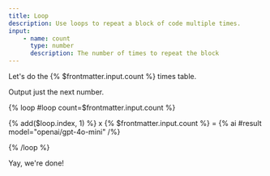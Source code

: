 ```yaml
---
title: Loop
description: Use loops to repeat a block of code multiple times.
input:
    - name: count
      type: number
      description: The number of times to repeat the block
---
```


Let's do the {% $frontmatter.input.count %} times table. 

Output just the next number.

{% loop #loop count=$frontmatter.input.count %}

  {% add($loop.index, 1) %} x {% $frontmatter.input.count %} = {% ai #result model="openai/gpt-4o-mini" /%}

{% /loop %}

Yay, we're done!